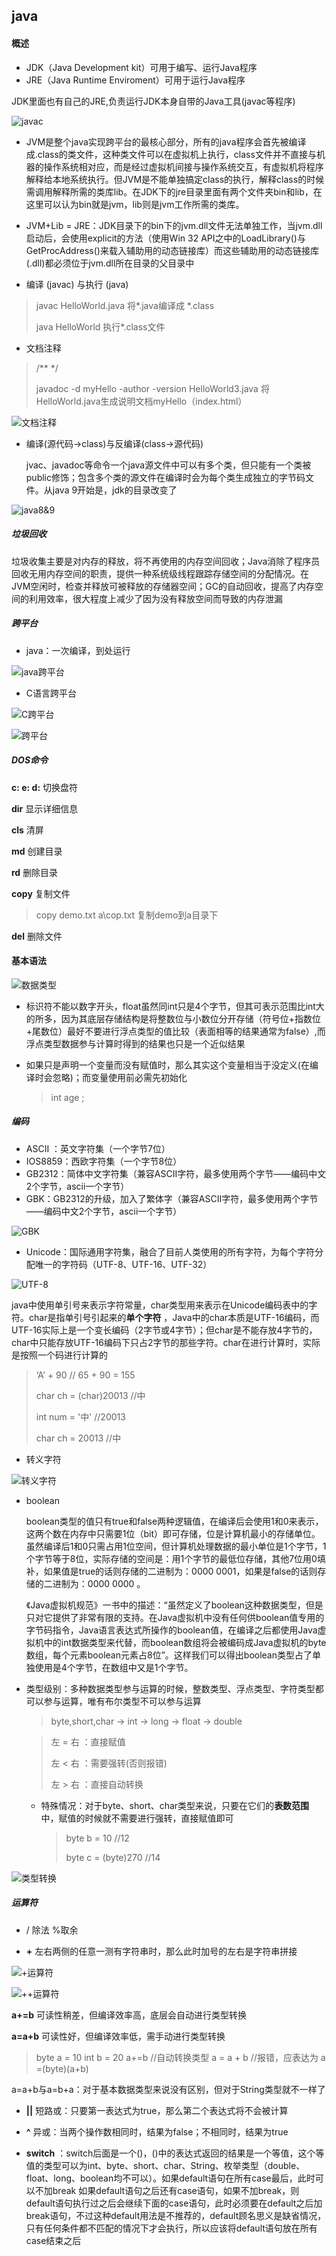 ## java

#### 概述		

+ JDK（Java Development kit）可用于编写、运行Java程序
+ JRE（Java Runtime Enviroment）可用于运行Java程序

JDK里面也有自己的JRE,负责运行JDK本身自带的Java工具(javac等程序)

![javac](javac.png)

+ JVM是整个java实现跨平台的最核心部分，所有的java程序会首先被编译成.class的类文件，这种类文件可以在虚拟机上执行，class文件并不直接与机器的操作系统相对应，而是经过虚拟机间接与操作系统交互，有虚拟机将程序解释给本地系统执行。但JVM是不能单独搞定class的执行，解释class的时候需调用解释所需的类库lib。在JDK下的jre目录里面有两个文件夹bin和lib，在这里可以认为bin就是jvm，lib则是jvm工作所需的类库。
+ JVM+Lib = JRE：JDK目录下的bin下的jvm.dll文件无法单独工作，当jvm.dll启动后，会使用explicit的方法（使用Win 32 API之中的LoadLibrary()与GetProcAddress()来载入辅助用的动态链接库）而这些辅助用的动态链接库(.dll)都必须位于jvm.dll所在目录的父目录中

+ 编译 (javac) 与执行 (java) 

> javac HelloWorld.java   将*.java编译成 *.class
>
> java HelloWorld   执行*.class文件

+ 文档注释 

> /**    */
>
> javadoc -d myHello -author -version HelloWorld3.java   将HelloWorld.java生成说明文档myHello（index.html）

![文档注释](文档注释.png)

+ 编译(源代码→class)与反编译(class→源代码)

  ​	jvac、javadoc等命令一个java源文件中可以有多个类，但只能有一个类被public修饰；包含多个类的源文件在编译时会为每个类生成独立的字节码文件。从java 9开始是，jdk的目录改变了

![java8&9](java8&9.png)

##### 垃圾回收

​		垃圾收集主要是对内存的释放，将不再使用的内存空间回收；Java消除了程序员回收无用内存空间的职责，提供一种系统级线程跟踪存储空间的分配情况。在JVM空闲时，检查并释放可被释放的存储器空间；GC的自动回收，提高了内存空间的利用效率，很大程度上减少了因为没有释放空间而导致的内存泄漏

##### 跨平台

+ java：一次编译，到处运行

![java跨平台](java跨平台.png)

+ C语言跨平台

![C跨平台](C跨平台.png)

![跨平台](跨平台.png)

##### DOS命令

**c:  e: d:**  切换盘符

**dir**  显示详细信息

**cls**  清屏

**md**  创建目录

**rd**   删除目录

**copy**  复制文件

> copy  demo.txt  a\cop.txt  复制demo到a目录下

**del**   删除文件



#### 基本语法

![数据类型](数据类型.png)

+ 标识符不能以数字开头，float虽然同int只是4个字节，但其可表示范围比int大的所多，因为其底层存储结构是将整数位与小数位分开存储（符号位+指数位+尾数位）最好不要进行浮点类型的值比较（表面相等的结果通常为false）,而浮点类型数据参与计算时得到的结果也只是一个近似结果

+ 如果只是声明一个变量而没有赋值时，那么其实这个变量相当于没定义(在编译时会忽略)；而变量使用前必需先初始化

  > int age ;

##### 编码

+ ASCII ：英文字符集（一个字节7位）
+ IOS8859：西欧字符集（一个字节8位）
+ GB2312：简体中文字符集（兼容ASCII字符，最多使用两个字节——编码中文2个字节，ascii一个字节）
+ GBK：GB2312的升级，加入了繁体字（兼容ASCII字符，最多使用两个字节——编码中文2个字节，ascii一个字节）

![GBK](GBK.png)

+ Unicode：国际通用字符集，融合了目前人类使用的所有字符，为每个字符分配唯一的字符码（UTF-8、UTF-16、UTF-32）

![UTF-8](UTF-8.png)

java中使用单引号来表示字符常量，char类型用来表示在Unicode编码表中的字符。char是指单引号引起来的**单个字符** ，Java中的char本质是UTF-16编码，而UTF-16实际上是一个变长编码（2字节或4字节）；但char是不能存放4字节的，char中只能存放UTF-16编码下只占2字节的那些字符。char在进行计算时，实际是按照一个码进行计算的

> ‘A’ + 90  // 65 + 90 = 155
>
> char ch = (char)20013   //中
>
> int  num = '中'   //20013
>
> char ch = 20013   //中

+ 转义字符

![转义字符](转义字符.png)

+ boolean

  ​		boolean类型的值只有true和false两种逻辑值，在编译后会使用1和0来表示，这两个数在内存中只需要1位（bit）即可存储，位是计算机最小的存储单位。虽然编译后1和0只需占用1位空间，但计算机处理数据的最小单位是1个字节，1个字节等于8位，实际存储的空间是：用1个字节的最低位存储，其他7位用0填补，如果值是true的话则存储的二进制为：0000 0001，如果是false的话则存储的二进制为：0000 0000 。

  ​		《Java虚拟机规范》一书中的描述：“虽然定义了boolean这种数据类型，但是只对它提供了非常有限的支持。在Java虚拟机中没有任何供boolean值专用的字节码指令，Java语言表达式所操作的boolean值，在编译之后都使用Java虚拟机中的int数据类型来代替，而boolean数组将会被编码成Java虚拟机的byte数组，每个元素boolean元素占8位”。这样我们可以得出boolean类型占了单独使用是4个字节，在数组中又是1个字节。

+ 类型级别：多种数据类型参与运算的时候，整数类型、浮点类型、字符类型都可以参与运算，唯有布尔类型不可以参与运算

  >  byte,short,char → int → long → float → double

  > 左 = 右 ：直接赋值
  >
  > 左 < 右 ：需要强转(否则报错)
  >
  > 左 > 右 ：直接自动转换

  + 特殊情况：对于byte、short、char类型来说，只要在它们的**表数范围**中，赋值的时候就不需要进行强转，直接赋值即可

    > byte b = 10    //12
    >
    > byte c = (byte)270   //14

![类型转换](类型转换.png)

##### 运算符

+ / 除法     %取余

+ **+**  左右两侧的任意一测有字符串时，那么此时加号的左右是字符串拼接

![+运算符](+运算符.png)

![++运算符](++运算符.png)

**a+=b** 可读性稍差，但编译效率高，底层会自动进行类型转换

**a=a+b** 可读性好，但编译效率低，需手动进行类型转换

> byte a = 10 
> int b = 20
> a+=b  //自动转换类型
> a = a + b //报错，应表达为 a =(byte)(a+b)

a=a+b与a=b+a：对于基本数据类型来说没有区别，但对于String类型就不一样了

+ **||** 短路或：只要第一表达式为true，那么第二个表达式将不会被计算
+ **^** 异或：当两个操作数相同时，结果为false；不相同时，结果为true

+ **switch** ：switch后面是一个()，()中的表达式返回的结果是一个等值，这个等值的类型可以为int、byte、short、char、String、枚举类型（double、float、long、boolean均不可以）。如果default语句在所有case最后，此时可以不加break 如果default语句之后还有case语句，如果不加break，则default语句执行过之后会继续下面的case语句，此时必须要在default之后加break语句，不过这种default用法是不推荐的，default顾名思义是缺省情况，只有任何条件都不匹配的情况下才会执行，所以应该将default语句放在所有case结束之后